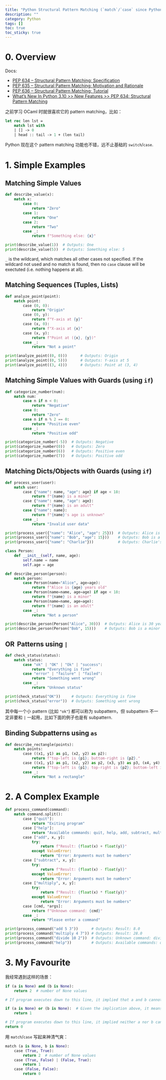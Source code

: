 ```yaml
---
title: "Python Structural Pattern Matching (`match`/`case` since Python 3.10)"
description: ""
category: Python
tags: []
toc: true
toc_sticky: true
---
```


# 0. Overview

Docs:

- [PEP 634 – Structural Pattern Matching: Specification](https://peps.python.org/pep-0634/)
- [PEP 635 – Structural Pattern Matching: Motivation and Rationale](https://peps.python.org/pep-0635/)
- [PEP 636 – Structural Pattern Matching: Tutorial](https://peps.python.org/pep-0636/)
- [What’s New In Python 3.10 >> New Features >> PEP 634: Structural Pattern Matching](https://docs.python.org/3/whatsnew/3.10.html#pep-634-structural-pattern-matching)

之前学习 OCaml 时就很喜欢它的 pattern matching，比如：

```ocaml
let rec len lst = 
    match lst with
    | [] -> 0
    | head :: tail -> 1 + (len tail)
```

Python 现在这个 pattern matching 功能也不错，远不止基础的 `switch`/`case`.

# 1. Simple Examples

## Matching Simple Values

```python
def describe_value(x):
    match x:
        case 0:
            return "Zero"
        case 1:
            return "One"
        case 2:
            return "Two"
        case _:
            return f"Something else: {x}"

print(describe_value(1))  # Outputs: One
print(describe_value(5))  # Outputs: Something else: 5
```

`_` is the wildcard, which matches all other cases not specified. If the wildcard not used and no match is found, then no `case` clause will be exectuted (i.e. nothing happens at all).

## Matching Sequences (Tuples, Lists)

```python
def analyze_point(point):
    match point:
        case (0, 0):
            return "Origin"
        case (0, y):
            return f"Y-axis at {y}"
        case (x, 0):
            return f"X-axis at {x}"
        case (x, y):
            return f"Point at ({x}, {y})"
        case _:
            return "Not a point"

print(analyze_point((0, 0)))      # Outputs: Origin
print(analyze_point((0, 5)))      # Outputs: Y-axis at 5
print(analyze_point((3, 4)))      # Outputs: Point at (3, 4)
```

## Matching Simple Values with Guards (using `if`)

```python
def categorize_number(num):
    match num:
        case n if n < 0:
            return "Negative"
        case 0:
            return "Zero"
        case n if n % 2 == 0:
            return "Positive even"
        case _:
            return "Positive odd"

print(categorize_number(-5))  # Outputs: Negative
print(categorize_number(0))   # Outputs: Zero
print(categorize_number(6))   # Outputs: Positive even
print(categorize_number(7))   # Outputs: Positive odd
```

## Matching Dicts/Objects with Guards (using `if`)

```python
def process_user(user):
    match user:
        case {"name": name, "age": age} if age < 18:
            return f"{name} is a minor"
        case {"name": name, "age": age}:
            return f"{name} is an adult"
        case {"name": name}:
            return f"{name}'s age is unknown"
        case _:
            return "Invalid user data"

print(process_user({"name": "Alice", "age": 25}))  # Outputs: Alice is an adult
print(process_user({"name": "Bob", "age": 15}))    # Outputs: Bob is a minor
print(process_user({"name": "Charlie"}))           # Outputs: Charlie's age is unknown
```

```python
class Person:
    def __init__(self, name, age):
        self.name = name
        self.age = age

def describe_person(person):
    match person:
        case Person(name="Alice", age=age):
            return f"Alice is {age} years old"
        case Person(name=name, age=age) if age < 18:
            return f"{name} is a minor"
        case Person(name=name, age=age):
            return f"{name} is an adult"
        case _:
            return "Not a person"

print(describe_person(Person("Alice", 30)))  # Outputs: Alice is 30 years old
print(describe_person(Person("Bob", 15)))    # Outputs: Bob is a minor
```

## $\operatorname{OR}$ Patterns using `|`

```python
def check_status(status):
    match status:
        case "ok" | "OK" | "Ok" | "success":
            return "Everything is fine"
        case "error" | "failure" | "failed":
            return "Something went wrong"
        case _:
            return "Unknown status"

print(check_status("OK"))     # Outputs: Everything is fine
print(check_status("error"))  # Outputs: Something went wrong
```

其中每一个小 pattern (比如 `"ok"`) 都可以称为 subpattern，但 subpattern 不一定非要和 `|` 一起用，比如下面的例子也是有 subpattern.

## Binding Subpatterns using `as`

```python
def describe_rectangle(points):
    match points:
        case ((x1, y1) as p1, (x2, y2) as p2):
            return f"top-left is {p1}; buttom-right is {p2}."
        case ((x1, y1) as p1, (x2, y2) as p2, (x3, y3) as p3, (x4, y4) as p4):
            return f"top-left is {p1}; top-right is {p2}; buttom-left is {p3}, buttom-right is {p4}."
        case _:
            return "Not a rectangle"
```

# 2. A Complex Example

```python
def process_command(command):
    match command.split():
        case ["quit"]:
            return "Exiting program"
        case ["help"]:
            return "Available commands: quit, help, add, subtract, multiply"
        case ["add", x, y]:
            try:
                return f"Result: {float(x) + float(y)}"
            except ValueError:
                return "Error: Arguments must be numbers"
        case ["subtract", x, y]:
            try:
                return f"Result: {float(x) - float(y)}"
            except ValueError:
                return "Error: Arguments must be numbers"
        case ["multiply", x, y]:
            try:
                return f"Result: {float(x) * float(y)}"
            except ValueError:
                return "Error: Arguments must be numbers"
        case [cmd, *args]:
            return f"Unknown command: {cmd}"
        case _:
            return "Please enter a command"

print(process_command("add 5 3"))      # Outputs: Result: 8.0
print(process_command("multiply 4 7")) # Outputs: Result: 28.0
print(process_command("divide 10 2"))  # Outputs: Unknown command: divide
print(process_command("help"))         # Outputs: Available commands: quit, help, add, subtract, multiply
```

# 3. My Favourite

我经常遇到这样的场景：

```python
if (a is None) and (b is None):
    return 2  # number of None values

# If program executes down to this line, it implied that a and b cannot be None at the same time now.

if (a is None) or (b is None):  # Given the implication above, it means exactly one of a or b is None.
    return 1

# If program executes down to this line, it implied neither a nor b can be None now. 
return 0
```

用 `match`/`case` 写起来神清气爽：

```python
match (a is None, b is None):
    case (True, True):
        return 2  # number of None values
    case (True, False) | (False, True):
        return 1
    case (False, False):
        return 0
```